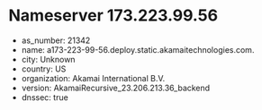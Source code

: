 # Nameserver 173.223.99.56

* as_number: 21342
* name: a173-223-99-56.deploy.static.akamaitechnologies.com.
* city: Unknown
* country: US
* organization: Akamai International B.V.
* version: AkamaiRecursive_23.206.213.36_backend
* dnssec: true
